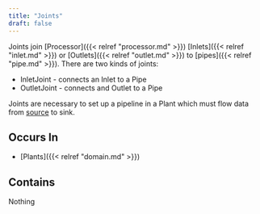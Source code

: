 ```yaml
---
title: "Joints"
draft: false
---
```


Joints join [Processor]({{< relref "processor.md" >}}) 
[Inlets]({{< relref "inlet.md" >}}) or 
[Outlets]({{< relref "outlet.md" >}}) to 
[pipes]({{< relref "pipe.md" >}}). There are two kinds of joints: 
* InletJoint - connects an Inlet to a Pipe
* OutletJoint - connects and Outlet to a Pipe

Joints are necessary to set up a pipeline in a Plant which must flow data 
from 
[source]() to 
sink. 

## Occurs In

* [Plants]({{< relref "domain.md" >}})


## Contains
Nothing
